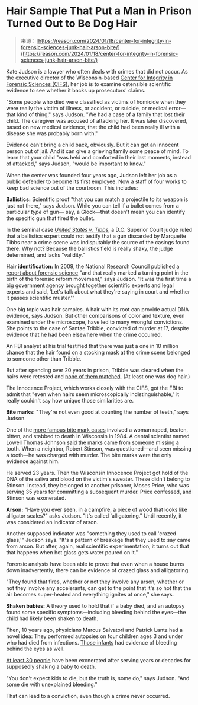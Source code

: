 <!--yml
category: 未分类
date: 2024-05-27 15:02:26
-->

# Hair Sample That Put a Man in Prison Turned Out to Be Dog Hair

> 来源：[https://reason.com/2024/01/18/center-for-integrity-in-forensic-sciences-junk-hair-arson-bite/](https://reason.com/2024/01/18/center-for-integrity-in-forensic-sciences-junk-hair-arson-bite/)

Kate Judson is a lawyer who often deals with crimes that did not occur. As the executive director of the Wisconsin-based [Center for Integrity in Forensic Sciences (CIFS)](https://cifsjustice.org/#/main), her job is to examine ostensible scientific evidence to see whether it backs up prosecutors' claims.

"Some people who died were classified as victims of homicide when they were really the victim of illness, or accident, or suicide, or medical error—that kind of thing," says Judson. "We had a case of a family that lost their child. The caregiver was accused of attacking her. It was later discovered, based on new medical evidence, that the child had been really ill with a disease she was probably born with."

Evidence can't bring a child back, obviously. But it can get an innocent person out of jail. And it can give a grieving family some peace of mind. To learn that your child "was held and comforted in their last moments, instead of attacked," says Judson, "would be important to know."

When the center was founded four years ago, Judson left her job as a public defender to become its first employee. Now a staff of four works to keep bad science out of the courtroom. This includes:

**Ballistics:** Scientific proof "that you can match a projectile to its weapon is just not there," says Judson. While you can tell if a bullet comes from a particular *type* of gun— say, a Glock—that doesn't mean you can identify the specific gun that fired the bullet.

In the seminal case [*United States v. Tibbs*](https://www.washingtonpost.com/opinions/2020/02/28/dc-judge-issues-much-needed-opinion-junk-science/), a D.C. Superior Court judge ruled that a ballistics expert could not testify that a gun discarded by Marquette Tibbs near a crime scene was indisputably the source of the casings found there. Why not? Because the ballistics field is really shaky, the judge determined, and lacks "validity."

**Hair identification:** In 2009, the National Research Council published [a report about forensic science](https://www.ojp.gov/pdffiles1/nij/grants/228091.pdf) "and that really marked a turning point in the birth of the forensic reform movement," says Judson. "It was the first time a big government agency brought together scientific experts and legal experts and said, 'Let's talk about what they're saying in court and whether it passes scientific muster.'"

One big topic was hair samples. A hair with its root can provide actual DNA evidence, says Judson. But other comparisons of color and texture, even examined under the microscope, have led to many wrongful convictions. She points to the case of Santae Tribble, convicted of murder at 17, despite evidence that he had been elsewhere when the crime occurred.

An FBI analyst at his trial testified that there was just a one in 10 million chance that the hair found on a stocking mask at the crime scene belonged to someone other than Tribble.

But after spending over 20 years in prison, Tribble was cleared when the hairs were retested and [none of them matched](https://www.davisvanguard.org/2020/08/fbi-hair-analysis-called-into-question-after-santae-tribbles-2012-exoneration/). (At least one was dog hair.)

The Innocence Project, which works closely with the CIFS, got the FBI to admit that "even when hairs seem microscopically indistinguishable," it really couldn't say how unique those similarities are.

**Bite marks:** "They're not even good at counting the number of teeth," says Judson.

One of the [more famous bite mark cases](https://www.washingtonpost.com/news/the-watch/wp/2015/09/08/seventh-circuit-grants-immunity-to-bite-mark-experts-who-put-innocent-man-in-prison-for-23-years/) involved a woman raped, beaten, bitten, and stabbed to death in Wisconsin in 1984\. A dental scientist named Lowell Thomas Johnson said the marks came from someone missing a tooth. When a neighbor, Robert Stinson, was questioned—and seen missing a tooth—he was charged with murder. The bite marks were the only evidence against him.

He served 23 years. Then the Wisconsin Innocence Project got hold of the DNA of the saliva and blood on the victim's sweater. These didn't belong to Stinson. Instead, they belonged to another prisoner, Moses Price, who was serving 35 years for committing a subsequent murder. Price confessed, and Stinson was exonerated.

**Arson:** "Have you ever seen, in a campfire, a piece of wood that looks like alligator scales?" asks Judson. "It's called 'alligatoring." Until recently, it was considered an indicator of arson.

Another supposed indicator was "something they used to call 'crazed glass,'" Judson says. "It's a pattern of breakage that they used to say came from arson. But after, again, real scientific experimentation, it turns out that that happens when hot glass gets water poured on it."

Forensic analysts have been able to prove that even when a house burns down inadvertently, there can be evidence of crazed glass and alligatoring.

"They found that fires, whether or not they involve any arson, whether or not they involve any accelerants, can get to the point that it's so hot that the air becomes super-heated and everything ignites at once," she says.

**Shaken babies:** A theory used to hold that if a baby died, and an autopsy found some specific symptoms—including bleeding behind the eyes—the child had likely been shaken to death.

Then, 10 years ago, physicians Marcus Salvatori and Patrick Lantz had a novel idea: They performed autopsies on four children ages 3 and under who had died from infections. [Those infants](https://journals.sagepub.com/doi/abs/10.1177/0025802414527077?journalCode=msla) had evidence of bleeding behind the eyes as well.

[At least 30 people](https://news.bloomberglaw.com/us-law-week/law-needs-to-keep-up-with-science-in-shaken-baby-syndrome-cases) have been exonerated after serving years or decades for supposedly shaking a baby to death.

"You don't expect kids to die, but the truth is, some do," says Judson. "And some die with unexplained bleeding."

That can lead to a conviction, even though a crime never occurred.